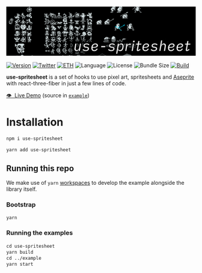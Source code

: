 <a href=""><img src="https://github.com/bfollington/use-spritesheet/blob/main/banner.png?raw=true" /></a>
<br />

[![Version](https://img.shields.io/npm/v/use-spritesheet?style=flat&colorA=000000&colorB=000000)](https://npmjs.com/package/use-spritesheet)
[![Twitter](https://img.shields.io/twitter/follow/vivavolt?label=%40vivavolt&style=flat&colorA=000000&colorB=000000&logo=twitter&logoColor=000000)](https://twitter.com/vivavolt)
[![ETH](https://img.shields.io/badge/ETH-f5f5f5?style=flat&colorA=000000&colorB=000000)](https://blockchain.com/eth/address/0x981e493b795A7a28c43Bf8d7a8E125C419435Fa7)
![Language](https://img.shields.io/github/languages/top/bfollington/use-spritesheet?style=flat&colorA=000000&colorB=000000)
![License](https://img.shields.io/github/license/bfollington/use-spritesheet?style=flat&colorA=000000&colorB=000000)
![Bundle Size](https://img.shields.io/bundlephobia/min/use-spritesheet?style=flat&colorA=000000&colorB=000000)
[![Build](https://github.com/bfollington/use-spritesheet/workflows/Build/badge.svg)](https://github.com/bfollington/use-spritesheet/actions?query=workflow%3A%22Build%22)

<p><strong>use-spritesheet</strong> is a set of hooks to use pixel art, spritesheets and   <a href="https://www.aseprite.org/">Aseprite</a> with react-three-fiber in just a few lines of code.</p>
  
<p><a href="https://use-spritesheet.vercel.app/">👁 &nbsp;Live Demo</a> (source in <a href="https://github.com/bfollington/use-spritesheet/tree/main/example"><code>example</code></a>)</p>

# Installation
```
npm i use-spritesheet
```

```
yarn add use-spritesheet
```

## Running this repo

We make use of `yarn` [workspaces](https://classic.yarnpkg.com/en/docs/workspaces/) to develop the example alongside the library itself.

### Bootstrap

```
yarn
```

### Running the examples

```
cd use-spritesheet
yarn build
cd ../example
yarn start
```
